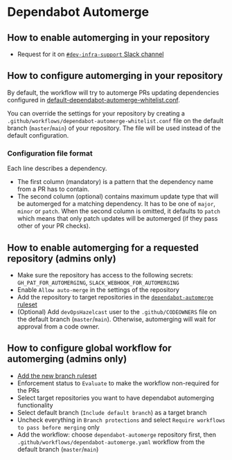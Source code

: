 # Dependabot Automerge

## How to enable automerging in your repository
 
- Request for it on [`#dev-infra-support` Slack channel](https://hazelcast.slack.com/archives/C07066ELRRD)

## How to configure automerging in your repository

By default, the workflow will try to automerge PRs updating dependencies configured in [default-dependabot-automerge-whitelist.conf](https://github.com/hazelcast/dependabot-automerge/blob/master/.github/workflows/default-dependabot-automerge-whitelist.conf).

You can override the settings for your repository by creating a `.github/workflows/dependabot-automerge-whitelist.conf` file on the default branch (`master`/`main`) of your repository. The file will be used instead of the default configuration.

### Configuration file format

Each line describes a dependency.

- The first column (mandatory) is a pattern that the dependency name from a PR has to contain. 
- The second column (optional) contains maximum update type that will be automerged for a matching dependency. It has to be one of `major`, `minor` or `patch`. When the second column is omitted, it defaults to `patch` which means that only patch updates will be automerged (if they pass other of your PR checks). 

## How to enable automerging for a requested repository (admins only)

- Make sure the repository has access to the following secrets: `GH_PAT_FOR_AUTOMERGING`, `SLACK_WEBHOOK_FOR_AUTOMERGING`
- Enable `Allow auto-merge` in the settings of the repository
- Add the repository to target repositories in the [`dependabot-automerge` ruleset](https://github.com/organizations/hazelcast/settings/rules/286995)
- (Optional) Add `devOpsHazelcast` user to the `.github/CODEOWNERS` file on the default branch (`master`/`main`). Otherwise, automerging will wait for approval from a code owner.

## How to configure global workflow for automerging (admins only)

- [Add the new branch ruleset](https://github.com/organizations/hazelcast/settings/rules)
- Enforcement status to `Evaluate` to make the workflow non-required for the PRs
- Select target repositories you want to have dependabot automerging functionality
- Select default branch (`Include default branch`) as a target branch
- Uncheck everything in `Branch protections` and select `Require workflows to pass before merging` only
- Add the workflow: choose `dependabot-automerge` repository first, then `.github/workflows/dependabot-automerge.yaml` workflow from the default branch (`master`/`main`)

